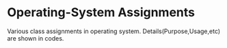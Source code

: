 Operating-System Assignments
===============

Various class assignments in operating system. Details(Purpose,Usage,etc) are shown in codes. 
